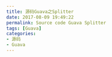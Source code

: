 ```yaml
---
title: 源码Guava之Splitter
date: 2017-08-09 19:49:22
permalink: Source code Guava Splitter
tags: [Guava]
categories:
- 源码
- Guava
---
```

